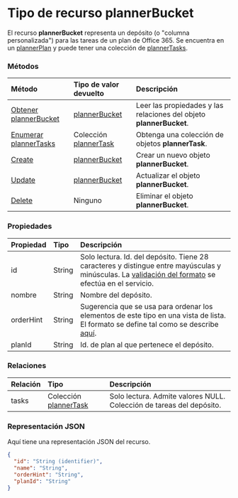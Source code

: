 # <a name="plannerbucket-resource-type"></a>Tipo de recurso plannerBucket

El recurso **plannerBucket** representa un depósito (o "columna personalizada") para las tareas de un plan de Office 365. Se encuentra en un [plannerPlan](plannerPlan.md) y puede tener una colección de [plannerTasks](plannerTask.md).



### <a name="methods"></a>Métodos

| Método           | Tipo de valor devuelto    |Descripción|
|:---------------|:--------|:----------|
|[Obtener plannerBucket](../api/plannerbucket_get.md) | [plannerBucket](plannerbucket.md) |Leer las propiedades y las relaciones del objeto **plannerBucket**.|
|[Enumerar plannerTasks](../api/plannerbucket_list_tasks.md) |Colección [plannerTask](plannertask.md)| Obtenga una colección de objetos **plannerTask**.|
|[Create](../api/planner_post_buckets.md) | [plannerBucket](plannerbucket.md)    | Crear un nuevo objeto **plannerBucket**. |
|[Update](../api/plannerbucket_update.md) | [plannerBucket](plannerbucket.md)    |Actualizar el objeto **plannerBucket**. |
|[Delete](../api/plannerbucket_delete.md) | Ninguno |Eliminar el objeto **plannerBucket**. |

### <a name="properties"></a>Propiedades
| Propiedad       | Tipo    |Descripción|
|:---------------|:--------|:----------|
|id|String| Solo lectura. Id. del depósito. Tiene 28 caracteres y distingue entre mayúsculas y minúsculas. La [validación del formato](planner_identifiers_disclaimer.md) se efectúa en el servicio.|
|nombre|String|Nombre del depósito.|
|orderHint|String|Sugerencia que se usa para ordenar los elementos de este tipo en una vista de lista. El formato se define tal como se describe [aquí](planner_order_hint_format.md).|
|planId|String|Id. de plan al que pertenece el depósito.|

### <a name="relationships"></a>Relaciones
| Relación | Tipo    |Descripción|
|:---------------|:--------|:----------|
|tasks|Colección [plannerTask](plannertask.md)| Solo lectura. Admite valores NULL. Colección de tareas del depósito.|

### <a name="json-representation"></a>Representación JSON

Aquí tiene una representación JSON del recurso.

<!-- {
  "blockType": "resource",
  "optionalProperties": [

  ],
  "@odata.type": "microsoft.graph.plannerBucket"
}-->

```json
{
  "id": "String (identifier)",
  "name": "String",
  "orderHint": "String",
  "planId": "String"
}

```

<!-- uuid: 8fcb5dbc-d5aa-4681-8e31-b001d5168d79
2015-10-25 14:57:30 UTC -->
<!-- {
  "type": "#page.annotation",
  "description": "plannerBucket resource",
  "keywords": "",
  "section": "documentation",
  "tocPath": ""
}-->